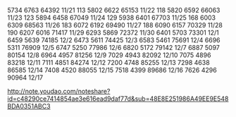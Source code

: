 
5734  6763 64392 11/21 113
5802  6622 65153 11/22 118
5820  6592 66063 11/23 123
5894  6458 67049 11/24 129
5938  6401 67703 11/25 168
6003  6309 68563 11/26 183
6072  6192 69490 11/27 188
6090  6157 70329 11/28 190
6207  6016 71417 11/29 
6293  5869 72372 11/30
6401  5703 73301 12/1
6459  5639 74185 12/2
6473  5611 74425 12/3
6583  5461 75691 12/4
6696  5311 76909 12/5
6747  5250 77986 12/6
6820  5172 79142 12/7
6887  5097 80154 12/8
6964  4957 81256 12/9
7029  4943 82092 12/10 
7075  4896 83218 12/11
7111  4851 84274 12/12 
7200  4748 85255 12/13 
7298  4638 86585 12/14
7408  4520 88055 12/15
7518  4399 89686 12/16
7626  4296 90964 12/17

http://note.youdao.com/noteshare?id=c48290ce7414854ae3e616ead9daf77d&sub=48E8E251986A49EE9E548BDA0351ABC3